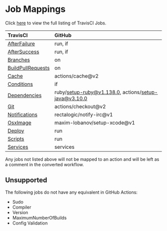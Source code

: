 # Job Mappings

Click [here](https://docs.travis-ci.com/user/job-lifecycle/) to view the full listing of TravisCI Jobs.

| TravisCI                                                            | GitHub                                        |
| :------------------------------------------------------------------ | :-------------------------------------------- |
| [AfterFailure](AfterFailure.md)                                     | run, if                                       |
| [AfterSuccess](AfterSuccess.md)                                     | run, if                                       |
| [Branches](Branches.md)                                             | on                                            |
| [BuildPullRequests](BuildPullRequests.md)                           | on                                            |
| [Cache](Cache.md)                                                   | actions/cache@v2                              |
| [Conditions](Condtiions.md)                                         | if                                            |
| [Dependencies](Dependencies.md)                                     | ruby/setup-ruby@v1.138.0, actions/setup-java@v3.10.0     |
| [Git](Git.md)                                                       | actions/checkout@v2                           |
| [Notifications](Notifications.md)                                   | rectalogic/notify-irc@v1                      |
| [OsxImage](OsxImage.md)                                             | maxim-lobanov/setup-xcode@v1                  |
| [Deploy](Deploy.md)                                                 | run                                           |
| [Scripts](Scripts.md)                                               | run                                           |
| [Services](Services.md)                                             | services                                      |

Any jobs not listed above will not be mapped to an action and will be left as a comment in the converted workflow.

## Unsupported

The following jobs do not have any equivalent in GitHub Actions:

- Sudo
- Compiler
- Version
- MaximumNumberOfBuilds
- Config Validation
